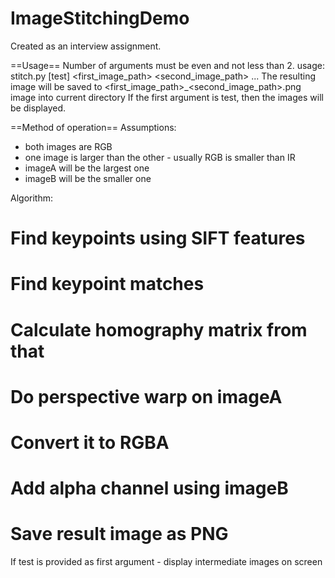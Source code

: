 # ImageStitchingDemo
Created as an interview assignment.

==Usage==
Number of arguments must be even and not less than 2.
usage:
stitch.py [test] <first_image_path> <second_image_path> ...
	The resulting image will be saved to <first_image_path>_<second_image_path>.png image into current directory
        If the first argument is test, then the images will be displayed.


==Method of operation==
Assumptions: 
 * both images are RGB
 * one image is larger than the other - usually RGB is smaller than IR
 * imageA will be the largest one
 * imageB will be the smaller one

Algorithm:

# Find keypoints using SIFT features
# Find keypoint matches 
# Calculate homography matrix from that
# Do perspective warp on imageA
# Convert it to RGBA
# Add alpha channel using imageB
# Save result image as PNG

If test is provided as first argument - display intermediate images on screen